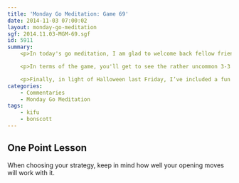 ```yaml
---
title: 'Monday Go Meditation: Game 69'
date: 2014-11-03 07:00:02
layout: monday-go-meditation
sgf: 2014.11.03-MGM-69.sgf
id: 5911
summary:
	<p>In today's go meditation, I am glad to welcome back fellow friend and go player Bonscott. For those who don't remember, I've played a number of even games against Bonscott (even though there is a few stones difference between our ranks) and actually lost quite a few of them before. So when he challenged me to a game recently, I made sure to not underestimate him!</p>

	<p>In terms of the game, you'll get to see the rather uncommon 3-3 opening. In addition, this is a good game for study in regards to the importance of selecting the correct strategy in conjunction with your opening moves. As you progress through the game, you will notice that Black's attempt to shift from territorial to moyo and how it results in a difficult uphill battle for Black.</p>

	<p>Finally, in light of Halloween last Friday, I’ve included a fun life and death problem with a pretty detailed variations at the end of the game. Hope that you enjoy this game!</p>
categories:
	- Commentaries
	- Monday Go Meditation
tags:
	- kifu
	- bonscott
---
```


## One Point Lesson

When choosing your strategy, keep in mind how well your opening moves will work with it.
